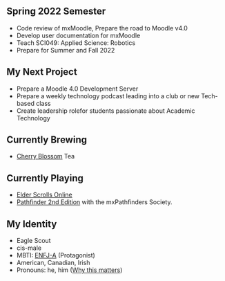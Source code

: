 ## Spring 2022 Semester
- Code review of mxMoodle, Prepare the road to Moodle v4.0
- Develop user documentation for mxMoodle
- Teach SCI049: Applied Science: Robotics
- Prepare for Summer and Fall 2022

## My Next Project
- Prepare a Moodle 4.0 Development Server
- Prepare a weekly technology podcast leading into a club or new Tech-based class
- Create leadership rolefor students passionate about Academic Technology

## Currently Brewing
- [Cherry Blossom](https://teaforte.com/products/cherry-blossom) Tea

## Currently Playing
- [Elder Scrolls Online](https://www.elderscrollsonline.com/)
- [Pathfinder 2nd Edition](https://paizo.com/) with the mxPathfinders Society.

## My Identity
- Eagle Scout
- cis-male
- MBTI: [ENFJ-A](https://www.16personalities.com/enfj-personality) \(Protagonist\)
- American, Canadian, Irish
- Pronouns: he, him
  \([Why this matters](https://www.mypronouns.org/what-and-why)\)
